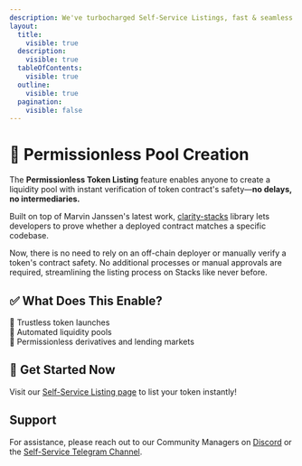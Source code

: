 ```yaml
---
description: We've turbocharged Self-Service Listings, fast & seamless ⚡
layout:
  title:
    visible: true
  description:
    visible: true
  tableOfContents:
    visible: true
  outline:
    visible: true
  pagination:
    visible: false
---
```


# :man_dancing: Permissionless Pool Creation

The **Permissionless Token Listing** feature enables anyone to create a liquidity pool with instant verification of token contract's safety—**no delays, no intermediaries.**

Built on top of Marvin Janssen's latest work, [clarity-stacks](https://github.com/MarvinJanssen/clarity-stacks) library lets developers to prove whether a deployed contract matches a specific codebase.

Now, there is no need to rely on an off-chain deployer or manually verify a token's contract safety. No additional processes or manual approvals are required, streamlining the listing process on Stacks like never before.

## :white_check_mark: What Does This Enable?

🔸 Trustless token launches  
🔸 Automated liquidity pools  
🔸 Permissionless derivatives and lending markets

## 🪩 Get Started Now

Visit our [Self-Service Listing page](https://app.alexlab.co/self-service-listing) to list your token instantly!  

## Support

For assistance, please reach out to our Community Managers on [Discord](https://discord.com/invite/alexlab) or the [Self-Service Telegram Channel](t.me/ALEXselfservice).
